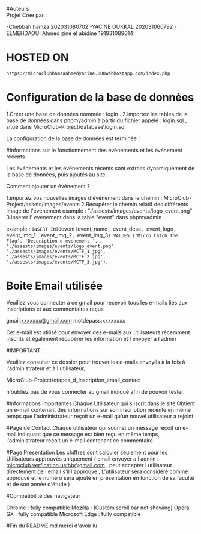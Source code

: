 
#Auteurs                                       
Projet Cree par : 

-Chebbah hamza 202031080702
-YACINE OUKKAL  202031060792
-ELMEHDAOUI Ahmed zine el abidine 191931089014

# HOSTED ON
`https://microclubhamzaahmedyacine.000webhostapp.com/index.php`

# Configuration de la base de données

1.Créer une base de données nommée : login .
2.importez les tables de la base de données dans phpmyadmin à partir du fichier appelé : login.sql , situé dans MicroClub-Project\database\login.sql

La configuration de la base de données est terminée !


#Informations  sur le fonctionnement des événements et les événement récents

Les événements et les événements récents sont extraits dynamiquement de la base de données, puis ajoutés au site. 

Comment ajouter un événement ?

1.importez vos nouvelles images d'événement dans le chemin : MicroClub-Project/assets/images/events
2.Récupérer le chemin relatif des différents image de l'événement example : "./assests/images/events/logo_event.png"
3.Inserer l' evenement dans la table "event" dans phpmyadmin

example :
`
INSERT INTO `event` ( `event_name`, `event_desc`, `event_logo`, `event_img_1`, `event_img_2`, `event_img_3`) VALUES
('Micro Catch The Flag', 'Description d evenement.', './assests/images/events/logo_event.png', './assests/images/events/MCTF_1.jpg', './assests/images/events/MCTF_2.jpg', './assests/images/events/MCTF_3.jpg'),
`

# Boite Email utilisée


Veuillez vous connecter à ce gmail pour recevoir tous les e-mails liés aux inscriptions et aux commentaires reçus

gmail:xxxxxxx@gmail.com
motdepass:xxxxxxxx

Cet e-mail est utilisé pour envoyer des e-mails aux utilisateurs récemment inscrits  et également récupérer les information et l envoyer a l admin

#IMPORTANT :

Veuillez consulter ce dossier pour trouver les e-mails envoyés à la fois à l'administrateur et à l'utilisateur,

MicroClub-Project\etapes_d_inscription_email_contact

n'oubliez pas de vous connecter au gmail indiqué afin de pouvoir  tester.

#Informations importantes
Chaque Utilisateur qui s iscrit dans le site  Obtient un e-mail contenant des informations sur son inscription récente en même temps que l'administrateur reçoit un e-mail qu'un nouvel utilisateur a rejoint

#Page de Contact 
Chaque utilisateur qui soumet un message reçoit un e-mail indiquant que ce message est bien reçu 
en même temps, l'administrateur reçoit un e-mail contenant ce commentaire.

#Page Presentation
Les chiffres sont calculer seulement pour les Utilisateurs approuvés uniquement ( email envoyer a l admin : microclub.verfication.usthb@gmail.com , peut accepter l utilisateur directement
de l email s'il l'approuve , L'utilisateur sera considéré comme approuvé et le numéro sera ajouté en présentation en fonction de sa faculté et de son année d'étude )

#Compatibilité des navigateur

Chrome : fully compatible
Mozilla : (Custom scroll bar not showing)
Opera GX : fully compatible
Microsoft Edge : fully compatible


#Fin du README.md merci d'avoir lu



